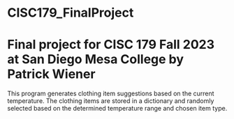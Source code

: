 # CISC179_FinalProject
# Final project for CISC 179 Fall 2023 at San Diego Mesa College by Patrick Wiener
This program generates clothing item suggestions based on the current temperature. The clothing items are stored in a dictionary and randomly selected based on the determined temperature range and chosen item type.
